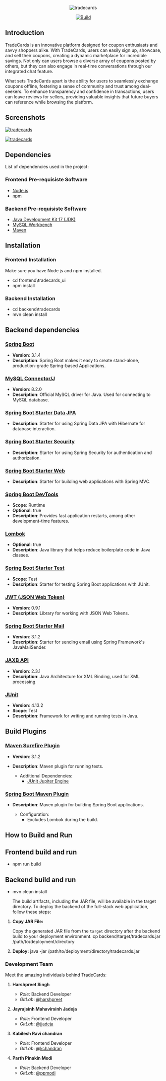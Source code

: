 <p align="center">
    <img src="Images/tradecards.png" alt="tradecards">
</p>

<p align="center">
  <a href="https://git.cs.dal.ca/courses/2023-fall/csci-5308/Group13/-/pipelines">
    <img alt="Build" src="https://github.com/cryptomator/cryptomator/workflows/Build/badge.svg">
  </a>
</p>

## Introduction

TradeCards is an innovative platform designed for coupon enthusiasts and savvy shoppers alike. With TradeCards, users can easily sign up, showcase, and sell their coupons, creating a dynamic marketplace for incredible savings. Not only can users browse a diverse array of coupons posted by others, but they can also engage in real-time conversations through our integrated chat feature.

What sets TradeCards apart is the ability for users to seamlessly exchange coupons offline, fostering a sense of community and trust among deal-seekers. To enhance transparency and confidence in transactions, users can leave reviews for sellers, providing valuable insights that future buyers can reference while browsing the platform.

## Screenshots

[![tradecards](Images/homepage_tradecards.png)](http://csci5308vm13.research.cs.dal.ca/)

[![tradecards](Images/couponpage_tradecards.png)](http://csci5308vm13.research.cs.dal.ca/)

## Dependencies

List of dependencies used in the project:

### Frontend Pre-requisiste Software

- [Node.js](https://nodejs.org/)
- [npm](https://www.npmjs.com/)

### Backend Pre-requisiste Software

- [Java Development Kit 17 (JDK)](https://www.oracle.com/java/technologies/javase/jdk17-archive-downloads.html)
- [MySQL Workbench](https://www.mysql.com/products/workbench/)
- [Maven](https://maven.apache.org/)

## Installation

### Frontend Installation

Make sure you have Node.js and npm installed.

- cd frontend\tradecards_ui
- npm install

### Backend Installation

- cd backend\tradecards
- mvn clean install

## Backend dependencies

### [Spring Boot](https://spring.io/projects/spring-boot)

- **Version**: 3.1.4
- **Description**: Spring Boot makes it easy to create stand-alone, production-grade Spring-based Applications.

### [MySQL Connector/J](https://dev.mysql.com/downloads/connector/j/)

- **Version**: 8.2.0
- **Description**: Official MySQL driver for Java. Used for connecting to MySQL database.

### [Spring Boot Starter Data JPA](https://spring.io/guides/gs/accessing-data-jpa/)

- **Description**: Starter for using Spring Data JPA with Hibernate for database interaction.

### [Spring Boot Starter Security](https://spring.io/guides/gs/securing-web/)

- **Description**: Starter for using Spring Security for authentication and authorization.

### [Spring Boot Starter Web](https://spring.io/guides/gs/serving-web-content/)

- **Description**: Starter for building web applications with Spring MVC.

### [Spring Boot DevTools](https://docs.spring.io/spring-boot/docs/current/reference/html/using.html#using.devtools)

- **Scope**: Runtime
- **Optional**: true
- **Description**: Provides fast application restarts, among other development-time features.

### [Lombok](https://projectlombok.org/)

- **Optional**: true
- **Description**: Java library that helps reduce boilerplate code in Java classes.

### [Spring Boot Starter Test](https://docs.spring.io/spring-boot/docs/current/reference/html/spring-boot-features.html#boot-features-testing)

- **Scope**: Test
- **Description**: Starter for testing Spring Boot applications with JUnit.

### [JWT (JSON Web Token)](https://github.com/jwtk/jjwt)

- **Version**: 0.9.1
- **Description**: Library for working with JSON Web Tokens.

### [Spring Boot Starter Mail](https://docs.spring.io/spring-boot/docs/current/reference/html/using.html#using.mail)

- **Version**: 3.1.2
- **Description**: Starter for sending email using Spring Framework's JavaMailSender.

### [JAXB API](https://javaee.github.io/jaxb-v2/)

- **Version**: 2.3.1
- **Description**: Java Architecture for XML Binding, used for XML processing.

### [JUnit](https://junit.org/junit4/)

- **Version**: 4.13.2
- **Scope**: Test
- **Description**: Framework for writing and running tests in Java.

## Build Plugins

### [Maven Surefire Plugin](https://maven.apache.org/surefire/maven-surefire-plugin/)

- **Version**: 3.1.2
- **Description**: Maven plugin for running tests.

  - Additional Dependencies:
    - [JUnit Jupiter Engine](https://junit.org/junit5/docs/current/user-guide/#running-tests-build-plugins)

### [Spring Boot Maven Plugin](https://docs.spring.io/spring-boot/docs/current/maven-plugin/reference/htmlsingle/)

- **Description**: Maven plugin for building Spring Boot applications.

  - Configuration:
    - Excludes Lombok during the build.

## How to Build and Run

## Frontend build and run

- npm run build

## Backend build and run

- mvn clean install

  The build artifacts, including the JAR file, will be available in the target directory.
  To deploy the backend of the full-stack web application, follow these steps:

1. **Copy JAR File:**

   Copy the generated JAR file from the `target` directory after the backend build to your deployment environment.
   cp backend/target/tradecards.jar /path/to/deployment/directory

2. **Deploy:**
   java -jar /path/to/deployment/directory/tradecards.jar


### Development Team

Meet the amazing individuals behind TradeCards:

1. **Harshpreet Singh**
   - *Role*: Backend Developer
   - *GitLab*: [@harshpreet](https://git.cs.dal.ca/harshpreet)

2. **Jayrajsinh Mahavirsinh Jadeja**
   - *Role*: Frontend Developer
   - *GitLab*: [@jjadeja](https://git.cs.dal.ca/jjadeja)

3. **Kabilesh Ravi chandran**
   - *Role*: Frontend Developer
   - *GitLab*: [@kchandran](https://git.cs.dal.ca/kchandran)

4. **Parth Pinakin Modi**
   - *Role*: Backend Developer
   - *GitLab*: [@ppmodi](https://git.cs.dal.ca/ppmodi)
